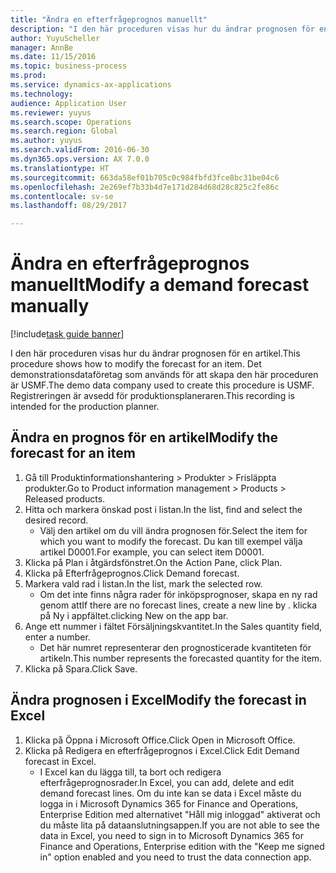 ```yaml
--- 
title: "Ändra en efterfrågeprognos manuellt"
description: "I den här proceduren visas hur du ändrar prognosen för en artikel."
author: YuyuScheller
manager: AnnBe
ms.date: 11/15/2016
ms.topic: business-process
ms.prod: 
ms.service: dynamics-ax-applications
ms.technology: 
audience: Application User
ms.reviewer: yuyus
ms.search.scope: Operations
ms.search.region: Global
ms.author: yuyus
ms.search.validFrom: 2016-06-30
ms.dyn365.ops.version: AX 7.0.0
ms.translationtype: HT
ms.sourcegitcommit: 663da58ef01b705c0c984fbfd3fce8bc31be04c6
ms.openlocfilehash: 2e269ef7b33b4d7e171d284d68d28c825c2fe86c
ms.contentlocale: sv-se
ms.lasthandoff: 08/29/2017

---
```

# <a name="modify-a-demand-forecast-manually"></a><span data-ttu-id="74409-103">Ändra en efterfrågeprognos manuellt</span><span class="sxs-lookup"><span data-stu-id="74409-103">Modify a demand forecast manually</span></span>

[!include[task guide banner](../../includes/task-guide-banner.md)]

<span data-ttu-id="74409-104">I den här proceduren visas hur du ändrar prognosen för en artikel.</span><span class="sxs-lookup"><span data-stu-id="74409-104">This procedure shows how to modify the forecast for an item.</span></span> <span data-ttu-id="74409-105">Det demonstrationsdataföretag som används för att skapa den här proceduren är USMF.</span><span class="sxs-lookup"><span data-stu-id="74409-105">The demo data company used to create this procedure is USMF.</span></span> <span data-ttu-id="74409-106">Registreringen är avsedd för produktionsplaneraren.</span><span class="sxs-lookup"><span data-stu-id="74409-106">This recording is intended for the production planner.</span></span> 


## <a name="modify-the-forecast-for-an-item"></a><span data-ttu-id="74409-107">Ändra en prognos för en artikel</span><span class="sxs-lookup"><span data-stu-id="74409-107">Modify the forecast for an item</span></span>
1. <span data-ttu-id="74409-108">Gå till Produktinformationshantering > Produkter > Frisläppta produkter.</span><span class="sxs-lookup"><span data-stu-id="74409-108">Go to Product information management > Products > Released products.</span></span>
2. <span data-ttu-id="74409-109">Hitta och markera önskad post i listan.</span><span class="sxs-lookup"><span data-stu-id="74409-109">In the list, find and select the desired record.</span></span>
    * <span data-ttu-id="74409-110">Välj den artikel om du vill ändra prognosen för.</span><span class="sxs-lookup"><span data-stu-id="74409-110">Select the item for which you want to modify the forecast.</span></span> <span data-ttu-id="74409-111">Du kan till exempel välja artikel D0001.</span><span class="sxs-lookup"><span data-stu-id="74409-111">For example, you can select item D0001.</span></span>  
3. <span data-ttu-id="74409-112">Klicka på Plan i åtgärdsfönstret.</span><span class="sxs-lookup"><span data-stu-id="74409-112">On the Action Pane, click Plan.</span></span>
4. <span data-ttu-id="74409-113">Klicka på Efterfrågeprognos.</span><span class="sxs-lookup"><span data-stu-id="74409-113">Click Demand forecast.</span></span>
5. <span data-ttu-id="74409-114">Markera vald rad i listan.</span><span class="sxs-lookup"><span data-stu-id="74409-114">In the list, mark the selected row.</span></span>
    * <span data-ttu-id="74409-115">Om det inte finns några rader för inköpsprognoser, skapa en ny rad genom att</span><span class="sxs-lookup"><span data-stu-id="74409-115">If there are no forecast lines, create a new line by  .</span></span> <span data-ttu-id="74409-116">klicka på Ny i appfältet.</span><span class="sxs-lookup"><span data-stu-id="74409-116">clicking New on the app bar.</span></span>  
6. <span data-ttu-id="74409-117">Ange ett nummer i fältet Försäljningskvantitet.</span><span class="sxs-lookup"><span data-stu-id="74409-117">In the Sales quantity field, enter a number.</span></span>
    * <span data-ttu-id="74409-118">Det här numret representerar den prognosticerade kvantiteten för artikeln.</span><span class="sxs-lookup"><span data-stu-id="74409-118">This number represents the forecasted quantity for the item.</span></span>  
7. <span data-ttu-id="74409-119">Klicka på Spara.</span><span class="sxs-lookup"><span data-stu-id="74409-119">Click Save.</span></span>

## <a name="modify-the-forecast-in-excel"></a><span data-ttu-id="74409-120">Ändra prognosen i Excel</span><span class="sxs-lookup"><span data-stu-id="74409-120">Modify the forecast in Excel</span></span>
1. <span data-ttu-id="74409-121">Klicka på Öppna i Microsoft Office.</span><span class="sxs-lookup"><span data-stu-id="74409-121">Click Open in Microsoft Office.</span></span>
2. <span data-ttu-id="74409-122">Klicka på Redigera en efterfrågeprognos i Excel.</span><span class="sxs-lookup"><span data-stu-id="74409-122">Click Edit Demand forecast in Excel.</span></span>
    * <span data-ttu-id="74409-123">I Excel kan du lägga till, ta bort och redigera efterfrågeprognosrader.</span><span class="sxs-lookup"><span data-stu-id="74409-123">In Excel, you can add, delete and edit demand forecast lines.</span></span> <span data-ttu-id="74409-124">Om du inte kan se data i Excel måste du logga in i Microsoft Dynamics 365 for Finance and Operations, Enterprise Edition med alternativet "Håll mig inloggad" aktiverat och du måste lita på dataanslutningsappen.</span><span class="sxs-lookup"><span data-stu-id="74409-124">If you are not able to see the data in Excel, you need to sign in to Microsoft Dynamics 365 for Finance and Operations, Enterprise edition with the "Keep me signed in" option enabled and you need to trust the data connection app.</span></span>  


